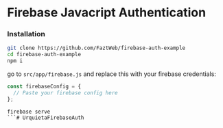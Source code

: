 # Firebase Javacript Authentication

### Installation

```sh
git clone https://github.com/FaztWeb/firebase-auth-example
cd firebase-auth-example
npm i
```

go to `src/app/firebase.js` and replace this with your firebase credentials:

```js
const firebaseConfig = {
  // Paste your firebase config here
};
```

```
firebase serve
```# UrquietaFirebaseAuth
